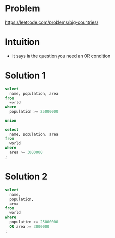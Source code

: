 # Problem
https://leetcode.com/problems/big-countries/

# Intuition
- it says in the question you need an OR condition

# Solution 1

```sql
select 
  name, population, area
from 
  world
where 
  population >= 25000000

union

select 
  name, population, area
from 
  world
where 
  area >= 3000000
;
```

# Solution 2 

```sql
select 
  name, 
  population, 
  area
from 
  world
where 
  population >= 25000000
  OR area >= 3000000
;
```
